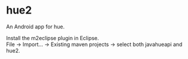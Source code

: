 hue2
====

An Android app for hue.

Install the m2eclipse plugin in Eclipse.  
File -> Import... -> Existing maven projects -> select both javahueapi and hue2.
